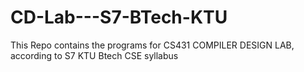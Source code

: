 # CD-Lab---S7-BTech-KTU

This Repo contains the programs for CS431 COMPILER DESIGN LAB, according to S7 KTU Btech CSE syllabus
